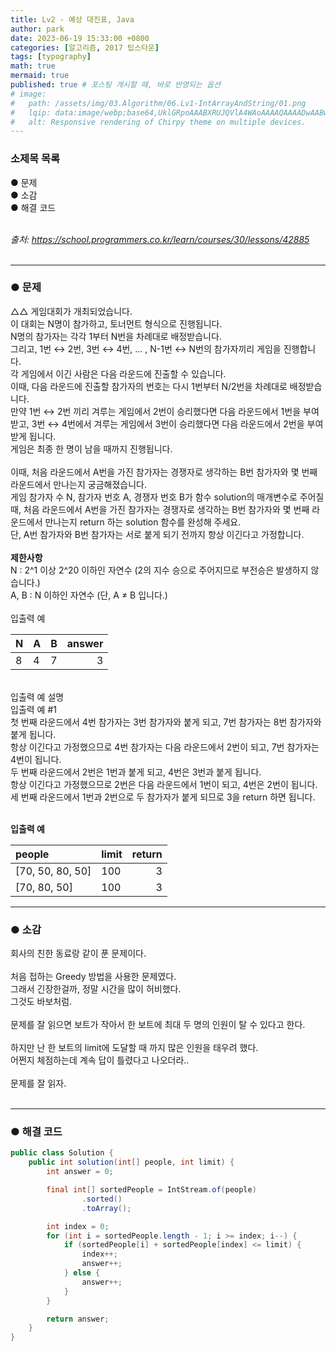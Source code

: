 ```yaml
---
title: Lv2 - 예상 대진표, Java
author: park
date: 2023-06-19 15:33:00 +0800
categories: [알고리즘, 2017 팁스타운]
tags: [typography]
math: true
mermaid: true
published: true # 포스팅 개시할 때, 바로 반영되는 옵션
# image: 
#   path: /assets/img/03.Algorithm/06.Lv1-IntArrayAndString/01.png
#   lqip: data:image/webp;base64,UklGRpoAAABXRUJQVlA4WAoAAAAQAAAADwAABwAAQUxQSDIAAAARL0AmbZurmr57yyIiqE8oiG0bejIYEQTgqiDA9vqnsUSI6H+oAERp2HZ65qP/VIAWAFZQOCBCAAAA8AEAnQEqEAAIAAVAfCWkAALp8sF8rgRgAP7o9FDvMCkMde9PK7euH5M1m6VWoDXf2FkP3BqV0ZYbO6NA/VFIAAAA
#   alt: Responsive rendering of Chirpy theme on multiple devices.
---
```


### 소제목 목록
● 문제<br/>
● 소감<br/>
● 해결 코드<br/>
<br/>

<i>출처: https://school.programmers.co.kr/learn/courses/30/lessons/42885</i><br/>
<br/>

---

### ● 문제

△△ 게임대회가 개최되었습니다.<br/>
이 대회는 N명이 참가하고, 토너먼트 형식으로 진행됩니다.<br/>
N명의 참가자는 각각 1부터 N번을 차례대로 배정받습니다.<br/>
그리고, 1번 ↔ 2번, 3번 ↔ 4번, ... , N-1번 ↔ N번의 참가자끼리 게임을 진행합니다.<br/>
각 게임에서 이긴 사람은 다음 라운드에 진출할 수 있습니다.<br/>
이때, 다음 라운드에 진출할 참가자의 번호는 다시 1번부터 N/2번을 차례대로 배정받습니다.<br/>
만약 1번 ↔ 2번 끼리 겨루는 게임에서 2번이 승리했다면 다음 라운드에서 1번을 부여받고, 3번 ↔ 4번에서 겨루는 게임에서 3번이 승리했다면 다음 라운드에서 2번을 부여받게 됩니다.<br/>
게임은 최종 한 명이 남을 때까지 진행됩니다.<br/>
<br/>
이때, 처음 라운드에서 A번을 가진 참가자는 경쟁자로 생각하는 B번 참가자와 몇 번째 라운드에서 만나는지 궁금해졌습니다.<br/>
게임 참가자 수 N, 참가자 번호 A, 경쟁자 번호 B가 함수 solution의 매개변수로 주어질 때, 처음 라운드에서 A번을 가진 참가자는 경쟁자로 생각하는 B번 참가자와 몇 번째 라운드에서 만나는지 return 하는 solution 함수를 완성해 주세요.<br/>
단, A번 참가자와 B번 참가자는 서로 붙게 되기 전까지 항상 이긴다고 가정합니다.<br/>
<br/>
<b>제한사항</b><br/>
N : 2^1 이상 2^20 이하인 자연수 (2의 지수 승으로 주어지므로 부전승은 발생하지 않습니다.)<br/>
A, B : N 이하인 자연수 (단, A ≠ B 입니다.)<br/>
<br/>
입출력 예<br/>

| N             | A    | B       |answer   |
|:--------------|:-----|:--------|--------:|
| 8             | 4    |   7     |   3     |

<br/>
입출력 예 설명<br/>
입출력 예 #1<br/>
첫 번째 라운드에서 4번 참가자는 3번 참가자와 붙게 되고, 7번 참가자는 8번 참가자와 붙게 됩니다.<br/>
항상 이긴다고 가정했으므로 4번 참가자는 다음 라운드에서 2번이 되고, 7번 참가자는 4번이 됩니다.<br/>
두 번째 라운드에서 2번은 1번과 붙게 되고, 4번은 3번과 붙게 됩니다.<br/>
항상 이긴다고 가정했으므로 2번은 다음 라운드에서 1번이 되고, 4번은 2번이 됩니다.<br/>
세 번째 라운드에서 1번과 2번으로 두 참가자가 붙게 되므로 3을 return 하면 됩니다.<br/>
<br/>

<b>입출력 예</b><br/>

| people                       | limit | return |
|:-----------------------------|:-------|--------:|
| [70, 50, 80, 50]             | 100    |   3     |
| [70, 80, 50]                 | 100    |   3     |

---

### ● 소감

회사의 친한 동료랑 같이 푼 문제이다.<br/>
<br/>
처음 접하는 Greedy 방법을 사용한 문제였다.<br/>
그래서 긴장한걸까, 정말 시간을 많이 허비했다.<br/>
그것도 바보처럼.<br/>
<br/>
문제를 잘 읽으면 보트가 작아서 한 보트에 최대 두 명의 인원이 탈 수 있다고 한다.<br/>
<br/>
하지만 난 한 보트의 limit에 도달할 때 까지 많은 인원을 태우려 했다.<br/>
어쩐지 체점하는데 계속 답이 틀렸다고 나오더라..<br/>
<br/>
문제를 잘 읽자.<br/>
<br/>

---

### ● 해결 코드

```java
public class Solution {
    public int solution(int[] people, int limit) {
        int answer = 0;

        final int[] sortedPeople = IntStream.of(people)
                .sorted()
                .toArray();

        int index = 0;
        for (int i = sortedPeople.length - 1; i >= index; i--) {
            if (sortedPeople[i] + sortedPeople[index] <= limit) {
                index++;
                answer++;
            } else {
                answer++;
            }
        }

        return answer;
    }
}
```
